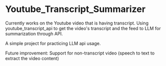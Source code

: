 # Youtube_Transcript_Summarizer
Currently works on the Youtube video that is having transcript. Using youtube_transcript_api to get the video's transcript and the feed to LLM for summarization through API.

A simple project for practicing LLM api usage.

Future improvement:
Support for non-transcript video (speech to text to extract the video content)
